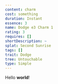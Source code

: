 ```yaml
---
content: charm
cost: something
duration: Instant
essence: 3
name: Dodge e3 Charm 1
rating: 3
requires: []
shortDescription: ~
splat: Second Sunrise
tags: []
trait: Dodge
tree: Untouchable
type: Simple
---
```


Hello **world**!
